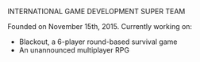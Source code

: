 INTERNATIONAL GAME DEVELOPMENT SUPER TEAM

Founded on November 15th, 2015. Currently working on:
- Blackout, a 6-player round-based survival game
- An unannounced multiplayer RPG
